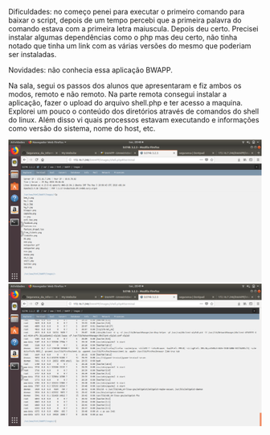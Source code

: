 Dificuldades: no começo penei para executar o primeiro comando para baixar o script, depois de um tempo percebi que a primeira palavra do comando estava com a primeira letra maiuscula. Depois deu certo. Precisei instalar algumas dependências como o php mas deu certo, não tinha notado que tinha um link com as várias versões do mesmo que poderiam ser instaladas.

Novidades: não conhecia essa aplicação BWAPP.

Na sala, segui os passos dos alunos que apresentaram e fiz ambos os modos, remoto e não remoto. Na parte remota consegui instalar a aplicação, fazer o upload do arquivo shell.php e ter acesso a maquina. Explorei um pouco o conteúdo dos diretórios através de comandos do shell do linux. Além disso vi quais processos estavam executando e informações como versão do sistema, nome do host, etc.

<img src="https://github.com/calebetaap/SegInfo/blob/master/Pratica_RemoteFileInclusion/imagens/Captura%20de%20tela%20de%202018-05-29%2020-48-21.png"/>
<img src="https://github.com/calebetaap/SegInfo/blob/master/Pratica_RemoteFileInclusion/imagens/Captura%20de%20tela%20de%202018-05-29%2020-49-15.png"/>
